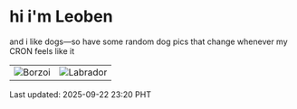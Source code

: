 # hi i'm Leoben

and i like dogs—so have some random dog pics that change whenever my CRON feels like it

|  |  |
|--------|----------|
| ![Borzoi](https://random-dog-vercel.vercel.app/api/random-borzoi?v=1758554426) | ![Labrador](https://random-dog-vercel.vercel.app/api/random-labrador?v=1758554426) |

Last updated: 2025-09-22 23:20 PHT
